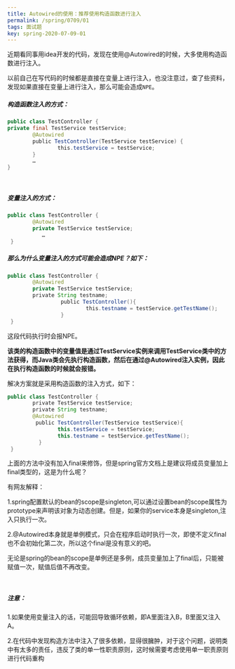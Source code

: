 ```yaml
---
title: Autowired的使用：推荐使用构造函数进行注入
permalink: /spring/0709/01
tags: 面试题
key: spring-2020-07-09-01
---
```

近期看同事用idea开发的代码，发现在使用@Autowired的时候，大多使用构造函数进行注入。

以前自己在写代码的时候都是直接在变量上进行注入，也没注意过，查了些资料，发现如果直接在变量上进行注入，那么可能会造成`NPE`。

##### 构造函数注入的方式：

```java
public class TestController {
private final TestService testService;
        @Autowired
        public TestController(TestService testService) {
                this.testService = testService;
        }
        …
}
```
 

##### 变量注入的方式：
```java
public class TestController {
        @Autowired
        private TestService testService;   
           …
 }
```


##### 那么为什么变量注入的方式可能会造成NPE？如下：
```java
public class TestController {
        @Autowired
        private TestService testService;
        private String testname;
                 public TestController(){
                         this.testname = testService.getTestName();
                 }
 }
```

这段代码执行时会报NPE。

__该类的构造函数中的变量值是通过TestService实例来调用TestService类中的方法获得，而Java类会先执行构造函数，然后在通过@Autowired注入实例，因此在执行构造函数的时候就会报错。__

解决方案就是采用构造函数的注入方式，如下：
```java
public class TestController {
        private TestService testService;
        private String testname;
        @Autowired
         public TestController(TestService testService){
                this.testService = testService;
                this.testname = testService.getTestName();
          }
 }
```


上面的方法中没有加入final来修饰，但是spring官方文档上是建议将成员变量加上final类型的，这是为什么呢？

有网友解释：

1.spring配置默认的bean的scope是singleton,可以通过设置bean的scope属性为prototype来声明该对象为动态创建。但是，如果你的service本身是singleton,注入只执行一次。

2.@Autowired本身就是单例模式，只会在程序启动时执行一次，即使不定义final也不会初始化第二次，所以这个final是没有意义的吧。

无论是spring的bean的scope是单例还是多例，成员变量加上了final后，只能被赋值一次，赋值后值不再改变。

 
##### 注意：

1.如果使用变量注入的话，可能回导致循环依赖，即A里面注入B，B里面又注入A。

2.在代码中发现构造方法中注入了很多依赖，显得很臃肿，对于这个问题，说明类中有太多的责任，违反了类的单一性职责原则，这时候需要考虑使用单一职责原则进行代码重构

